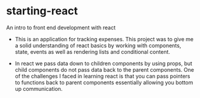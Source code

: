 # starting-react
An intro to front end development with react

* This is an application for tracking expenses. This project was to give me a solid understanding of react basics by working with components, state, events as well as rendering lists and conditional content.

* In react we pass data down to children components by using props, but child components do not pass data back to the parent components. One of the challenges I faced in learning react is that you can pass pointers to functions back to parent components essentially allowing you bottom up communication. 
